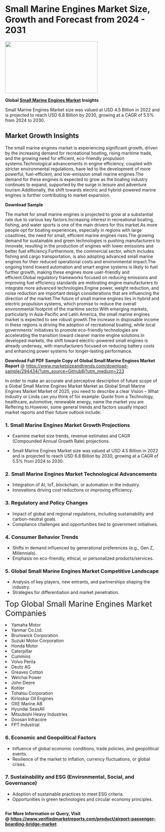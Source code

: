 <H1>Small Marine Engines Market Size, Growth and Forecast from 2024 - 2031</H1><img class="aligncenter size-medium wp-image-584254" src="https://thirdeyenews.in/wp-content/uploads/2024/09/Global-Market-Research-300x168.jpeg" alt="" width="300" height="168" /><p><strong>Global&nbsp;<a href="https://www.marketsizeandtrends.com/download-sample/294434/?utm_source=Github8j?utm_medium=223">Small Marine Engines Market</a> Insights</strong></p><p>Small Marine Engines Market size was valued at USD 4.5 Billion in 2022 and is projected to reach USD 6.8 Billion by 2030, growing at a CAGR of 5.5% from 2024 to 2030.</p><p><h2>Market Growth Insights</h2> <p>The small marine engines market is experiencing significant growth, driven by the increasing demand for recreational boating, rising maritime trade, and the growing need for efficient, eco-friendly propulsion systems.Technological advancements in engine efficiency, coupled with stricter environmental regulations, have led to the development of more powerful, fuel-efficient, and low-emission small marine engines.The demand for these engines is expected to grow as the boating industry continues to expand, supported by the surge in leisure and adventure tourism.Additionally, the shift towards electric and hybrid-powered marine engines is further contributing to market expansion.</p> <p><strong>Download Sample</strong></p> <p>The market for small marine engines is projected to grow at a substantial rate due to various key factors.Increasing interest in recreational boating, fishing, and water sports is one of the main drivers for this market.As more people opt for boating experiences, especially in regions with large coastlines, the need for small, efficient marine engines rises.The growing demand for sustainable and green technologies is pushing manufacturers to innovate, resulting in the production of engines with lower emissions and better fuel efficiency.Furthermore, the commercial sector, which includes fishing and cargo transportation, is also adopting advanced small marine engines for their reduced operational costs and environmental impact.The ongoing trend toward automation and smart engine systems is likely to fuel further growth, making these engines more user-friendly and efficient.Global regulatory frameworks focused on reducing emissions and improving fuel efficiency standards are motivating engine manufacturers to integrate more advanced technologies.Engine power, weight reduction, and noise reduction are important design considerations that are influencing the direction of the market.The future of small marine engines lies in hybrid and electric propulsion systems, which promise to reduce the overall environmental footprint of the maritime sector.With emerging markets, particularly in Asia-Pacific and Latin America, the small marine engines market is expected to see robust growth.The increase in disposable income in these regions is driving the adoption of recreational boating, while local governments' initiatives to promote eco-friendly technologies are accelerating the transition toward cleaner marine engine solutions.In developed markets, the shift toward electric-powered small engines is already underway, with manufacturers focused on reducing battery costs and enhancing power systems for longer-lasting performance.<p><span class=""><strong>Download Full PDF Sample Copy of Global Small Marine Engines Market Report</strong> @ <a href="https://www.marketsizeandtrends.com/download-sample/294434/?utm_source=Github8j?utm_medium=223" target="_blank">https://www.marketsizeandtrends.com/download-sample/294434/?utm_source=Github8j?utm_medium=223</a></span></p><p>In order to make an accurate and perceptive description of future scope of a Global&nbsp;Small Marine Engines Market Market as Global&nbsp;Small Marine Engines Market Market of 2025, you need to describe a clear Vision &ndash; What Industry or Linda can you think of for example: Quote from a Technology, healthcare, automotive, renewable energy, name the market you are Reffering to.However, some general trends and factors usually impact market reports and their future outlook include:</p><h3>1.&nbsp;<strong>Small Marine Engines Market Growth Projections</strong></h3><ul><li>Examine market size trends, revenue estimates and CAGR (Compounded Annual Growth Rate) projections.</li><li><p>Small Marine Engines Market size was valued at USD 4.5 Billion in 2022 and is projected to reach USD 6.8 Billion by 2030, growing at a CAGR of 5.5% from 2024 to 2030.</p></li></ul><h3>2.&nbsp;<strong>Small Marine Engines Market Technological Advancements</strong></h3><ul><li>Integration of AI, IoT, blockchain, or automation in the industry.</li><li>Innovations driving cost reductions or improving efficiency.</li></ul><h3>3.&nbsp;<strong>Regulatory and Policy Changes</strong></h3><ul><li>Impact of global and regional regulations, including sustainability and carbon-neutral goals.</li><li>Compliance challenges and opportunities tied to government initiatives.</li></ul><h3>4.&nbsp;<strong>Consumer Behavior Trends</strong></h3><ul><li>Shifts in demand influenced by generational preferences (e.g., Gen Z, Millennials).</li><li>Emphasis on eco-friendly, ethical, or personalized products/services.</li></ul><h3>5.&nbsp;<strong>Global Small Marine Engines Market Competitive Landscape</strong></h3><ul><li>Analysis of key players, new entrants, and partnerships shaping the industry.</li><li>Strategies for differentiation and market penetration.</li></ul><p data-pm-slice="1 1 []"><span style="color: inherit; font-family: inherit; font-size: 25px;">Top Global Small Marine Engines Market Companies</span></p><div class="" data-test-id=""><p><li>Yamaha Motor</li><li> Yanmar Co.Ltd.</li><li> Brunswick Corporation</li><li> Suzuki Motor Corporation</li><li> Honda Motor</li><li> Caterpillar</li><li> Cummins</li><li> Volvo Penta</li><li> Deutz AG</li><li> Greaves Cotton</li><li> Weichai Power</li><li> John Deere</li><li> Kohler</li><li> Tohatsu Corporation</li><li> Kirloskar Oil Engines</li><li> OXE Marine AB</li><li> Hyundai SeasAll</li><li> Mitsubishi Heavy Industries</li><li> Doosan Infracore</li><li> FPT Industrial</li></p></div><h3>6.&nbsp;<strong>Economic and Geopolitical Factors</strong></h3><ul><li>Influence of global economic conditions, trade policies, and geopolitical events.</li><li>Resilience of the market to inflation, currency fluctuations, or global crises.</li></ul><h3>7.&nbsp;<strong>Sustainability and ESG (Environmental, Social, and Governance)</strong></h3><ul><li>Adoption of sustainable practices to meet ESG criteria.</li><li>Opportunities in green technologies and circular economy principles.</li></ul><h2><strong style="font-size: 14px;">For More Information or Query, Visit @&nbsp;</strong><a style="background-color: #ffffff; font-size: 14px;" href="https://www.marketsizeandtrends.com/report/small-marine-engines-market/" target="_blank">https://www.verifiedmarketreports.com/product/airport-passenger-boarding-bridge-market</a></h2>